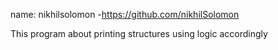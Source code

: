 name: nikhilsolomon -https://github.com/nikhilSolomon

This program about printing structures using logic accordingly
